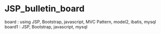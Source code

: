 # JSP_bulletin_board
board : using JSP, Bootstrap, javascript, MVC Pattern, model2, ibatis, mysql
board1 : JSP, Bootstrap, javascript, mysql
